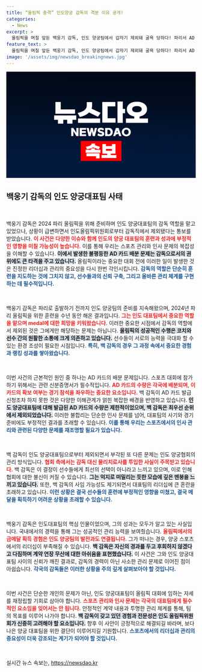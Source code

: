 ```yaml
---
title: “올림픽 충격” 인도양궁 감독의 격분 이유 공개!
categories:
  - News
excerpt: >
  올림픽을 며칠 앞둔 백웅기 감독, 인도 양궁팀에서 갑자기 제외돼 굴욕 당하다! 파리서 AD 카드도 발급 못 받아 본국으로 돌아가야 할 처지로, 그의 반란이 궁금하다.
feature_text: >
  올림픽을 며칠 앞둔 백웅기 감독, 인도 양궁팀에서 갑자기 제외돼 굴욕 당하다! 파리서 AD 카드도 발급 못 받아 본국으로 돌아가야 할 처지로, 그의 반란이 궁금하다.
image: '/assets/img/newsdao_breakingnews.jpg'
---
```


<p><img src="/assets/img/newsdao_breakingnews.jpg" alt="pcversion 속보" /></p>

<h2 data-ke-size="size26">백웅기 감독의 인도 양궁대표팀 사태</h2>

<p data-ke-size="size16">&nbsp;</p>

<p>백웅기 감독은 2024 파리 올림픽을 위해 준비하며 인도 양궁대표팀의 감독 역할을 맡고 있었으나, 상황이 급변하면서 인도올림픽위원회로부터 감독직에서 제외됐다는 통보를 받았습니다. <b><span style="color: #ee2323;">이 사건은 다양한 이슈와 함께 인도의 양궁 대표팀의 훈련과 성과에 부정적인 영향을 미칠 가능성이 높습니다.</span></b> 이를 통해 우리는 스포츠 관리와 인사 문제의 복잡성을 이해할 수 있습니다. <b><span style="background-color: #21538527;">이에서 발생한 불평등한 AD 카드 배분 문제는 감독으로서의 권위에도 큰 타격을 주고 있습니다.</span></b> 올림픽이라는 중요한 대회 전에 이러한 일이 발생한 것은 진정한 리더십과 관리의 중요성을 다시 한번 각인시킵니다. <b><span style="color: #1a5490;">감독의 역할은 단순히 훈련을 지도하는 것에 그치지 않고, 선수들과의 신뢰 구축, 그리고 올바른 관리 체계를 구현하는 데 필수적입니다.</span></b></p>

<p data-ke-size="size16">&nbsp;</p>

<p>백웅기 감독은 파리로 출발하기 전까지 인도 양궁팀의 준비를 지속해왔으며, 2024년 파리 올림픽을 위한 훈련을 수년 동안 해온 결과입니다. <b><span style="color: #ee2323;">그는 인도 대표팀에서 중요한 역할을 맡으며 medal에 대한 희망을 키워왔습니다.</span></b> 이러한 중요한 시점에서 감독의 역할에서 제외된 것은 그에게만 해당하는 문제는 아닙니다. <b><span style="background-color: #21538527;">올림픽의 성공적인 수행은 코치와 선수 간의 원활한 소통에 크게 의존하고 있습니다.</span></b> 선수들이 서로의 능력을 극대화 할 수 있는 환경 조성이 필요한 시점입니다. <b><span style="color: #1a5490;">특히, 백 감독의 경우 그 과정 속에서 중요한 경험과 랭킹 성과를 쌓아왔습니다.</span></b></p>

<p data-ke-size="size16">&nbsp;</p>

<p>이번 사건의 근본적인 원인 중 하나는 AD 카드의 배분 문제입니다. 스포츠 대회에 참가하기 위해서는 관련 신분증명서가 필수적입니다. <b><span style="color: #ee2323;">AD 카드의 수량은 각국에 배분되며, 이 카드의 확보 여부는 경기 참석을 좌우하는 중요한 요소입니다.</span></b> 백 감독이 AD 카드 발급 신청조차 하지 못한 것은 다양한 이해관계가 얽힌 복잡한 배경을 반영하고 있습니다. <b><span style="background-color: #21538527;">인도 양궁대표팀에 대해 발급된 AD 카드의 수량은 제한적이었으며, 백 감독은 최우선 순위에서 제외되었습니다.</span></b> 이러한 불합리는 단순한 인사 문제를 넘어, 대표팀의 사기와 경기 준비에도 부정적인 결과를 초래할 수 있습니다. <b><span style="color: #1a5490;">이를 통해 우리는 스포츠에서의 인사 관리와 관련된 다양한 문제를 재조명할 필요가 있습니다.</span></b></p>

<p data-ke-size="size16">&nbsp;</p>

<p>백 감독이 인도 양궁대표팀으로부터 제외되면서 부각된 또 다른 문제는 인도 양궁협회의 관리 방식입니다. <b><span style="color: #ee2323;">협회 측에서는 감독 대신 물리치료사를 투입한 사실이 주목받고 있습니다.</span></b> 백 감독은 이 결정이 선수들에게 최선의 선택이 아니라고 느끼고 있으며, 이로 인해 협회에 대한 불신이 커질 수 있습니다. <b><span style="background-color: #21538527;">그는 억지로 떠밀리는 듯한 모습에 깊은 멘붕을 느끼고 있습니다.</span></b> 또한, 백 감독의 사임 가능성도 제기되면서 대표팀의 리더십에 큰 혼란을 초래하고 있습니다. <b><span style="color: #1a5490;">이런 상황은 결국 선수들의 훈련에 부정적인 영향을 미쳤고, 결국 메달을 획득하기 어려운 상황을 초래할 수 있습니다.</span></b></p>

<p data-ke-size="size16">&nbsp;</p>

<p>백웅기 감독은 인도대표팀의 핵심 인물이었으며, 그의 성과는 모두가 알고 있는 사실입니다. 국내에서의 경력을 통해 그는 성공적인 관리 능력을 보여줬습니다. <b><span style="color: #ee2323;">올림픽에서의 금메달 획득 경험은 인도 양궁팀의 발전과도 연결됩니다.</span></b> 그가 떠나는 경우, 양궁 스포츠에서의 리더십이 부족해질 수 있습니다. <b><span style="background-color: #21538527;">백 감독은 자신의 경과를 두고 후회하지 않겠다고 다짐하며 계약 연장 무산에 대한 아쉬움을 표현했습니다.</span></b> 이 사건은 그와 인도 양궁대표팀 사이의 신뢰가 깨진 결과로, 감독의 경력이 아닌 사소한 관리 문제로 이어진 점이 아쉽습니다. <b><span style="color: #1a5490;">각국의 감독들은 이러한 상황을 주의 깊게 살펴보아야 할 것입니다.</span></b></p>

<p data-ke-size="size16">&nbsp;</p>

<p>이번 사건은 단순한 개인의 문제가 아닌, 인도 양궁대표팀이 올림픽 대회에 임하는 자세를 재정립할 기회로 삼아야 합니다. <b><span style="color: #ee2323;">스포츠 관리와 인사 문제는 각국의 대표팀에게 필수적인 요소임을 잊어서는 안 됩니다.</span></b> 안정적인 계약 내용과 투명한 관리 체계를 통해, 팀의 목표를 이루어 나가야 합니다. <b><span style="background-color: #21538527;">백 감독이 갖고 있던 경험과 전문성은 인도 올림픽위원회가 신중히 고려해야 할 요소입니다.</span></b> 향후 이 사안이 긍정적으로 해결되길 바라며, 보다 나은 양궁 대표팀을 위한 결단이 이루어지길 기원합니다. <b><span style="color: #1a5490;">스포츠에서의 리더십과 관리의 중요성이 더욱 강조되는 계기가 되어야 할 것입니다.</span></b> </p>

<p data-ke-size="size16">&nbsp;</p>
실시간 뉴스 속보는, <a href="https://newsdao.kr" rel="dofollow">https://newsdao.kr</a>


